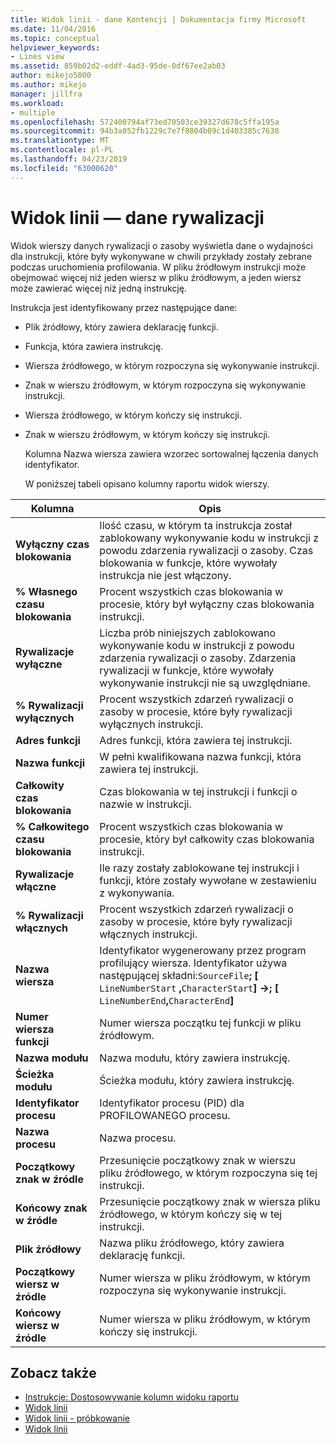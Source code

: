 ```yaml
---
title: Widok linii - dane Kontencji | Dokumentacja firmy Microsoft
ms.date: 11/04/2016
ms.topic: conceptual
helpviewer_keywords:
- Lines view
ms.assetid: 859b02d2-eddf-4ad3-95de-0df67ee2ab03
author: mikejo5000
ms.author: mikejo
manager: jillfra
ms.workload:
- multiple
ms.openlocfilehash: 572400794af73ed70503ce39327d678c5ffa195a
ms.sourcegitcommit: 94b3a052fb1229c7e7f8804b09c1d403385c7630
ms.translationtype: MT
ms.contentlocale: pl-PL
ms.lasthandoff: 04/23/2019
ms.locfileid: "63000620"
---
```

# <a name="lines-view---contention-data"></a>Widok linii — dane rywalizacji
Widok wierszy danych rywalizacji o zasoby wyświetla dane o wydajności dla instrukcji, które były wykonywane w chwili przykłady zostały zebrane podczas uruchomienia profilowania. W pliku źródłowym instrukcji może obejmować więcej niż jeden wiersz w pliku źródłowym, a jeden wiersz może zawierać więcej niż jedną instrukcję.

 Instrukcja jest identyfikowany przez następujące dane:

- Plik źródłowy, który zawiera deklarację funkcji.

- Funkcja, która zawiera instrukcję.

- Wiersza źródłowego, w którym rozpoczyna się wykonywanie instrukcji.

- Znak w wierszu źródłowym, w którym rozpoczyna się wykonywanie instrukcji.

- Wiersza źródłowego, w którym kończy się instrukcji.

- Znak w wierszu źródłowym, w którym kończy się instrukcji.

  Kolumna Nazwa wiersza zawiera wzorzec sortowalnej łączenia danych identyfikator.

  W poniższej tabeli opisano kolumny raportu widok wierszy.

|Kolumna|Opis|
|------------|-----------------|
|**Wyłączny czas blokowania**|Ilość czasu, w którym ta instrukcja został zablokowany wykonywanie kodu w instrukcji z powodu zdarzenia rywalizacji o zasoby. Czas blokowania w funkcje, które wywołały instrukcja nie jest włączony.|
|**% Własnego czasu blokowania**|Procent wszystkich czas blokowania w procesie, który był wyłączny czas blokowania instrukcji.|
|**Rywalizacje wyłączne**|Liczba prób niniejszych zablokowano wykonywanie kodu w instrukcji z powodu zdarzenia rywalizacji o zasoby. Zdarzenia rywalizacji w funkcje, które wywołały wykonywanie instrukcji nie są uwzględniane.|
|**% Rywalizacji wyłącznych**|Procent wszystkich zdarzeń rywalizacji o zasoby w procesie, które były rywalizacji wyłącznych instrukcji.|
|**Adres funkcji**|Adres funkcji, która zawiera tej instrukcji.|
|**Nazwa funkcji**|W pełni kwalifikowana nazwa funkcji, która zawiera tej instrukcji.|
|**Całkowity czas blokowania**|Czas blokowania w tej instrukcji i funkcji o nazwie w instrukcji.|
|**% Całkowitego czasu blokowania**|Procent wszystkich czas blokowania w procesie, który był całkowity czas blokowania instrukcji.|
|**Rywalizacje włączne**|Ile razy zostały zablokowane tej instrukcji i funkcji, które zostały wywołane w zestawieniu z wykonywania.|
|**% Rywalizacji włącznych**|Procent wszystkich zdarzeń rywalizacji o zasoby w procesie, które były rywalizacji włącznych instrukcji.|
|**Nazwa wiersza**|Identyfikator wygenerowany przez program profilujący wiersza. Identyfikator używa następującej składni:`SourceFile`**; [**  `LineNumberStart` **,**`CharacterStart`**] ->; [** `LineNumberEnd`**,**`CharacterEnd`**]**|
|**Numer wiersza funkcji**|Numer wiersza początku tej funkcji w pliku źródłowym.|
|**Nazwa modułu**|Nazwa modułu, który zawiera instrukcję.|
|**Ścieżka modułu**|Ścieżka modułu, który zawiera instrukcję.|
|**Identyfikator procesu**|Identyfikator procesu (PID) dla PROFILOWANEGO procesu.|
|**Nazwa procesu**|Nazwa procesu.|
|**Początkowy znak w źródle**|Przesunięcie początkowy znak w wierszu pliku źródłowego, w którym rozpoczyna się tej instrukcji.|
|**Końcowy znak w źródle**|Przesunięcie początkowy znak w wiersza pliku źródłowego, w którym kończy się w tej instrukcji.|
|**Plik źródłowy**|Nazwa pliku źródłowego, który zawiera deklarację funkcji.|
|**Początkowy wiersz w źródle**|Numer wiersza w pliku źródłowym, w którym rozpoczyna się wykonywanie instrukcji.|
|**Końcowy wiersz w źródle**|Numer wiersza w pliku źródłowym, w którym kończy się instrukcji.|

## <a name="see-also"></a>Zobacz także
- [Instrukcje: Dostosowywanie kolumn widoku raportu](../profiling/how-to-customize-report-view-columns.md)
- [Widok linii](../profiling/lines-view.md)
- [Widok linii - próbkowanie](../profiling/lines-view-dotnet-memory-sampling-data.md)
- [Widok linii](../profiling/lines-view-sampling-data.md)